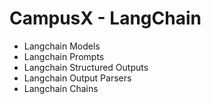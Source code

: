 # CampusX - LangChain

* Langchain Models
* Langchain Prompts
* Langchain Structured Outputs
* Langchain Output Parsers
* Langchain Chains